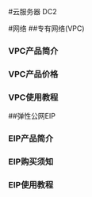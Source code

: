 #云服务器 DC2



#网络
##专有网络(VPC)
### VPC产品简介
### VPC产品价格
### VPC使用教程
##弹性公网EIP
### EIP产品简介
### EIP购买须知
### EIP使用教程



